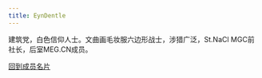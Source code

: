 ```yaml
---
title: EynDentle
---
```


建筑党，白色信仰人士。文曲画毛妆服六边形战士，涉猎广泛，St.NaCl MGC前社长，后室MEG.CN成员。  

<a href="http://starry-sakura-craft.online/intro">回到成员名片</a>